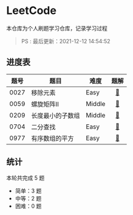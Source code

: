 # LeetCode

本仓库为个人刷题学习仓库，记录学习过程
> PS : 最后更新：2021-12-12 14:54:52

## 进度表

|题号|题目|难度|题解|
|:-:|----|----|:-:|
|0027|移除元素|Easy|<a href="go/0027E-移除元素.go">🎉</a>|
|0059|螺旋矩阵II|Middle|<a href="go/0059M-螺旋矩阵II.go">🎉</a>|
|0209|长度最小的子数组|Middle|<a href="go/0209M-长度最小的子数组.go">🎉</a>|
|0704|二分查找|Easy|<a href="go/0704E-二分查找.go">🎉</a>|
|0977|有序数组的平方|Easy|<a href="go/0977E-有序数组的平方.go">🎉</a>|
## 统计

本轮共完成 5 题
- 简单：3 题
- 中等：2 题
- 困难：0 题
